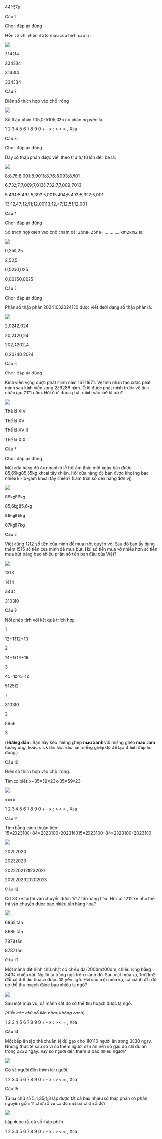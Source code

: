 44':57s

Câu 1

Chọn đáp án đúng

Hỗn số chỉ phần đã tô màu của hình sau là:

![](https://onthi123.vn/public/uploads/b_48.png)

214214

234234

314314

334334

Câu 2

Điền số thích hợp vào chỗ trống

![](https://onthi123.vn/public/uploads/b_49.png)

Số thập phân 105,025105,025 có phần nguyên là 

1 2 3 4 5 6 7 8 9 0 + - x : > < = , Xóa

Câu 3

Chọn đáp án đúng

Dãy số thập phân được viết theo thứ tự từ lớn đến bé là: 

![](https://onthi123.vn/public/uploads/b_50.png)

8;8,76;8,093;8,9018;8,76;8,093;8,901

6,732;7;7,009;7,0136,732;7;7,009;7,013

5,494;5,493;5,392;5,0015,494;5,493;5,392;5,001

13;12,47;12,51;12,00113;12,47;12,51;12,001

Câu 4

Chọn đáp án đúng

Số thích hợp điền vào chỗ chấm để: 25ha=25ha= ………… km2km2 là:   

![](https://onthi123.vn/public/uploads/b_51.png)

0,250,25

2,52,5

0,0250,025

0,00250,0025

Câu 5

Chọn đáp án đúng

Phân số thập phân 20241002024100 được viết dưới dạng số thập phân là:

![](https://onthi123.vn/public/uploads/b_52.png)

2,0242,024

20,2420,24

202,4202,4

0,20240,2024

Câu 6

Chọn đáp án đúng

Kính viễn vọng được phát minh năm 16711671. Vệ tinh nhân tạo được phát minh sau kính viễn vọng 286286 năm. Ô tô được phát minh trước vệ tinh nhân tạo 7171 năm. Hỏi ô tô được phát minh vào thế kỉ nào?

![](https://onthi123.vn/public/uploads/b_53.png)

Thế kỉ XIV

Thế kỉ XV

Thế kỉ XVIII

Thế kỉ XIX

Câu 7

Chọn đáp án đúng

Một cửa hàng đồ ăn nhanh ở lễ hội ẩm thực một ngày bán được 85,65kg85,65kg khoai tây chiên. Hỏi cửa hàng đó bán được khoảng bao nhiêu ki-lô-gam khoai tây chiên? (Làm tròn số đến hàng đơn vị)

![](https://onthi123.vn/public/uploads/b_54.png)

86kg86kg

85,6kg85,6kg

85kg85kg

87kg87kg

Câu 8

Việt dùng 1212 số tiền của mình để mua một quyển vở. Sau đó bạn ấy dùng thêm 1515 số tiền của mình để mua bút. Hỏi số tiền mua vở nhiều hơn số tiền mua bút bằng bao nhiêu phần số tiền ban đầu của Việt?

![](https://onthi123.vn/public/uploads/b_55.png)

1313

1414

3434

310310

Câu 9

Nối phép tính với kết quả thích hợp.

1

12+1312+13

2

14+1614+16

3

45−1245-12

512512

1

310310

2

5656

3

(**Hướng dẫn** : Bạn hãy kéo miếng ghép **màu xanh** với miếng ghép **màu cam** tương ứng, hoặc click lần lượt vào hai miếng ghép đó để tạo thành đáp án đúng.)

Câu 10

Điền số thích hợp vào chỗ trống.

Tìm xx biết:  x−35×59=23x-35×59=23

![](https://onthi123.vn/public/uploads/b_56.png)

x=x= 

1 2 3 4 5 6 7 8 9 0 + - x : > < = , Xóa

Câu 11

Tính bằng cách thuận tiện: 15×2023100+84×2023100+202310015×2023100+84×2023100+2023100

![](https://onthi123.vn/public/uploads/b_57.png)

20202020

20232023

2023202120232021

2020202320202023

Câu 12

Cứ 33 xe tải thì vận chuyển được 1717 tấn hàng hóa. Hỏi có 1212 xe như thế thì vận chuyển được bao nhiêu tấn hàng hóa?

![](https://onthi123.vn/public/uploads/b_58.png)

6868 tấn

8686 tấn

7878 tấn

8787 tấn

Câu 13

Một mảnh đất hình chữ nhật có chiều dài 200dm200dm, chiều rộng bằng 3434 chiều dài. Người ta trồng ngô trên mảnh đó. Sau một mùa vụ, 1m21m2 đất có thể thu hoạch được 55 yến ngô. Hỏi sau một mùa vụ, cả mảnh đất đó có thể thu hoạch được bao nhiêu tạ ngô?

![](https://onthi123.vn/public/uploads/b_59.png)

Sau một mùa vụ, cả mảnh đất đó có thể thu hoạch được  tạ ngô.

_(điền các chữ số liền nhau không cách)_

1 2 3 4 5 6 7 8 9 0 + - x : > < = , Xóa

Câu 14

Một bếp ăn tập thể chuẩn bị đủ gạo cho 110110 người ăn trong 3030 ngày. Nhưng thực tế sau đó vì có thêm người đến ăn nên số gạo đó chỉ đủ ăn trong 2222 ngày. Vậy số người đến thêm là bao nhiêu người?

![](https://onthi123.vn/public/uploads/b_60.png)

Có số người đến thêm là:  người.

1 2 3 4 5 6 7 8 9 0 + - x : > < = , Xóa

Câu 15

Từ ba chữ số 5;1;35;1;3 lập được tất cả bao nhiêu số thập phân có phần nguyên gồm 11 chữ số và có đủ mặt ba chữ số đó?

![](https://onthi123.vn/public/uploads/b_61.png)

Lập được tất cả  số thập phân

1 2 3 4 5 6 7 8 9 0 + - x : > < = , Xóa
